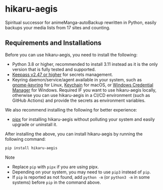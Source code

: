 # hikaru-aegis

Spiritual successor for animeManga-autoBackup rewritten in Python, easily
backups your media lists from 17 sites and counting.

## Requirements and Installations

Before you can use hikaru-aegis, you need to install the following:

* Python 3.8 or higher, recommended to install 3.11 instead as it is the only
  version that is fully tested and supported.
* [Keepass v2.47 or higher](https://keepass.info/download.html) for secrets
  management.
* Keyring daemon/service/agent available in your system, such as
  [gnome-keyring](https://wiki.gnome.org/Projects/GnomeKeyring) for Linux,
  [Keychain](https://www.funtoo.org/Keychain) for macOS, or
  [Windows Credential Manager](https://support.microsoft.com/en-us/windows/accessing-credential-manager-1b5c916a-6a16-889f-8581-fc16e8165ac0)
  for Windows. Required IF you want to use hikaru-aegis locally, otherwise
  you can use hikaru-aegis in a CI/CD environment (such as GitHub Actions) and
  provide the secrets as environment variables.

We also recommend installing the following for better experience:

* [pipx](https://github.com/pypa/pipx) for installing hikaru-aegis
  without polluting your system and easily upgrade or uninstall it.

After installing the above, you can install hikaru-aegis by running the
following command:

```bash
pip install hikaru-aegis
```

> [!NOTE]
>
> * Replace `pip` with `pipx` if you are using pipx.
> * Depending on your system, you may need to use `pip3` instead of `pip`.
> * If `pip` is reported as not found, add `python -m` (or `python3 -m` in some
>  systems) before `pip` in the command above.
